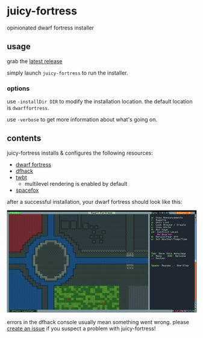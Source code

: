 # juicy-fortress

opinionated dwarf fortress installer

## usage

grab the [latest release](https://github.com/backwardspy/juicy-fortress/releases/latest)

simply launch `juicy-fortress` to run the installer.

### options

use `-installDir DIR` to modify the installation location.
the default location is `dwarffortress`.

use `-verbose` to get more information about what's going on.

## contents

juicy-fortress installs & configures the following resources:

- [dwarf fortress](http://www.bay12games.com/dwarves/)
- [dfhack](https://docs.dfhack.org/en/stable/)
- [twbt](https://github.com/thurin/df-twbt)
    - multilevel rendering is enabled by default
- [spacefox](https://github.com/DFgraphics/Spacefox)

after a successful installation, your dwarf fortress should look like this:

![preview](assets/preview.png)

errors in the dfhack console usually mean something went wrong.
please [create an issue](https://github.com/backwardspy/juicy-fortress/issues/new/choose)
if you suspect a problem with juicy-fortress!

